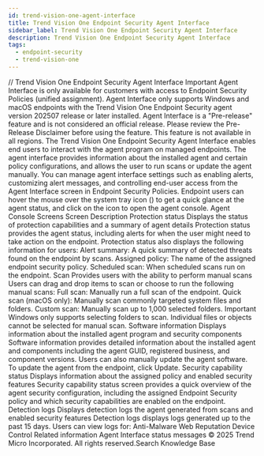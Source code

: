 ```yaml
---
id: trend-vision-one-agent-interface
title: Trend Vision One Endpoint Security Agent Interface
sidebar_label: Trend Vision One Endpoint Security Agent Interface
description: Trend Vision One Endpoint Security Agent Interface
tags:
  - endpoint-security
  - trend-vision-one
---
```


/*<![CDATA[*/ $('#title').html($('meta[name=map-description]').attr('content')); /*]]>*/ Trend Vision One Endpoint Security Agent Interface Important Agent Interface is only available for customers with access to Endpoint Security Policies (unified assignment). Agent Interface only supports Windows and macOS endpoints with the Trend Vision One Endpoint Security agent version 202507 release or later installed. Agent Interface is a "Pre-release" feature and is not considered an official release. Please review the Pre-Release Disclaimer before using the feature. This feature is not available in all regions. The Trend Vision One Endpoint Security Agent Interface enables end users to interact with the agent program on managed endpoints. The agent interface provides information about the installed agent and certain policy configurations, and allows the user to run scans or update the agent manually. You can manage agent interface settings such as enabling alerts, customizing alert messages, and controlling end-user access from the Agent Interface screen in Endpoint Security Policies. Endpoint users can hover the mouse over the system tray icon () to get a quick glance at the agent status, and click on the icon to open the agent console. Agent Console Screens Screen Description Protection status Displays the status of protection capabilities and a summary of agent details Protection status provides the agent status, including alerts for when the user might need to take action on the endpoint. Protection status also displays the following information for users: Alert summary: A quick summary of detected threats found on the endpoint by scans. Assigned policy: The name of the assigned endpoint security policy. Scheduled scan: When scheduled scans run on the endpoint. Scan Provides users with the ability to perform manual scans Users can drag and drop items to scan or choose to run the following manual scans: Full scan: Manually run a full scan of the endpoint. Quick scan (macOS only): Manually scan commonly targeted system files and folders. Custom scan: Manually scan up to 1,000 selected folders. Important Windows only supports selecting folders to scan. Individual files or objects cannot be selected for manual scan. Software information Displays information about the installed agent program and security components Software information provides detailed information about the installed agent and components including the agent GUID, registered business, and component versions. Users can also manually update the agent software. To update the agent from the endpoint, click Update. Security capability status Displays information about the assigned policy and enabled security features Security capability status screen provides a quick overview of the agent security configuration, including the assigned Endpoint Security policy and which security capabilities are enabled on the endpoint. Detection logs Displays detection logs the agent generated from scans and enabled security features Detection logs displays logs generated up to the past 15 days. Users can view logs for: Anti-Malware Web Reputation Device Control Related information Agent Interface status messages © 2025 Trend Micro Incorporated. All rights reserved.Search Knowledge Base